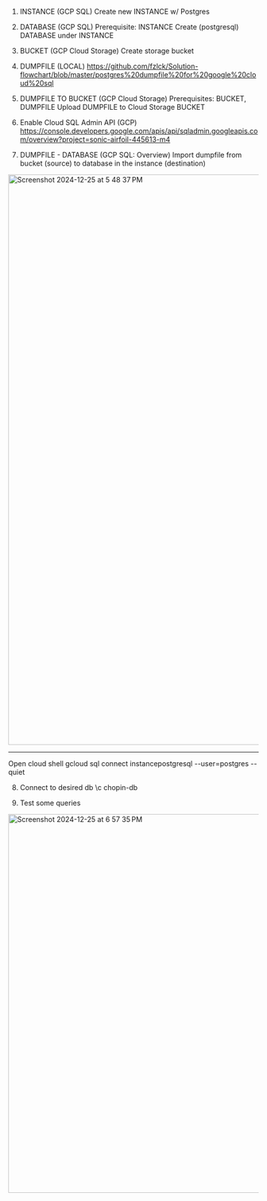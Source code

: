 1. INSTANCE (GCP SQL)
Create new INSTANCE w/ Postgres

2. DATABASE (GCP SQL)
Prerequisite: INSTANCE
Create (postgresql) DATABASE under INSTANCE

3. BUCKET (GCP Cloud Storage)
Create storage bucket

4. DUMPFILE (LOCAL)
https://github.com/fzlck/Solution-flowchart/blob/master/postgres%20dumpfile%20for%20google%20cloud%20sql

5. DUMPFILE TO BUCKET (GCP Cloud Storage)
Prerequisites: BUCKET, DUMPFILE
Upload DUMPFILE to Cloud Storage BUCKET

6. Enable Cloud SQL Admin API (GCP)
https://console.developers.google.com/apis/api/sqladmin.googleapis.com/overview?project=sonic-airfoil-445613-m4

7. DUMPFILE - DATABASE (GCP SQL: Overview)
Import dumpfile from bucket (source) to database in the instance (destination)

<img width="1146" alt="Screenshot 2024-12-25 at 5 48 37 PM" src="https://github.com/user-attachments/assets/f07ceb6b-5670-4d2c-bdb7-4d99c81f0026" />

---

Open cloud shell
gcloud sql connect instancepostgresql --user=postgres --quiet

8. Connect to desired db
\c chopin-db

10. Test some queries

<img width="761" alt="Screenshot 2024-12-25 at 6 57 35 PM" src="https://github.com/user-attachments/assets/c5590636-a567-496d-9de3-747851965fad" />



